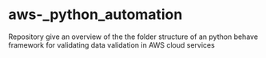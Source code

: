 # aws-_python_automation
Repository give an overview of the the folder structure of an python behave framework for validating data validation in AWS cloud services
